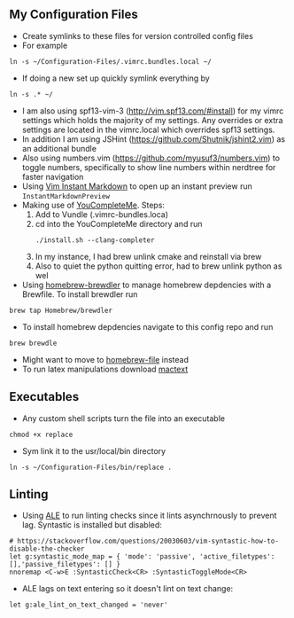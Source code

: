 My Configuration Files
--------
- Create symlinks to these files for version controlled config files
- For example
```
ln -s ~/Configuration-Files/.vimrc.bundles.local ~/
```
- If doing a new set up quickly symlink everything by
```
ln -s .* ~/
```

* I am also using spf13-vim-3 (http://vim.spf13.com/#install) for my vimrc settings which holds the majority of my settings. Any overrides or extra settings are located in the vimrc.local which overrides spf13 settings.
* In addition I am using JSHint (https://github.com/Shutnik/jshint2.vim) as an additional bundle
* Also using numbers.vim (https://github.com/myusuf3/numbers.vim) to toggle numbers, specifically to show line numbers within nerdtree for faster navigation
* Using [Vim Instant Markdown](https://github.com/suan/vim-instant-markdown) to open up an instant preview
    run ```InstantMarkdownPreview```
* Making use of [YouCompleteMe](https://github.com/Valloric/YouCompleteMe). Steps:
    1. Add to Vundle (.vimrc-bundles.loca)
    2. cd into the YouCompleteMe directory and run
        ```
        ./install.sh --clang-completer
        ```
    3. In my instance, I had brew unlink cmake and reinstall via brew
    4. Also to quiet the python quitting error, had to brew unlink python as wel
* Using [homebrew-brewdler](https://github.com/Homebrew/homebrew-brewdler) 
to manage homebrew depdencies with a Brewfile. To install brewdler run
```
brew tap Homebrew/brewdler
```
* To install homebrew depdencies navigate to this config repo and run
```
brew brewdle
```
* Might want to move to [homebrew-file](https://github.com/rcmdnk/homebrew-file) instead
* To run latex manipulations download [mactext](http://www.tug.org/mactex/index.html)

Executables
---------
* Any custom shell scripts turn the file into an executable
```
chmod +x replace
```
* Sym link it to the usr/local/bin directory
```
ln -s ~/Configuration-Files/bin/replace .
```

Linting
---------
* Using [ALE](https://github.com/w0rp/ale) to run linting checks since it lints
asynchrnously to prevent lag. Syntastic is installed but disabled:
```
# https://stackoverflow.com/questions/20030603/vim-syntastic-how-to-disable-the-checker
let g:syntastic_mode_map = { 'mode': 'passive', 'active_filetypes': [],'passive_filetypes': [] }
nnoremap <C-w>E :SyntasticCheck<CR> :SyntasticToggleMode<CR>
```
* ALE lags on text entering so it doesn't lint on text change:
```
let g:ale_lint_on_text_changed = 'never'
```
